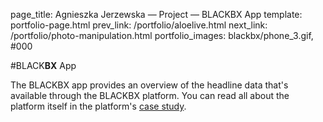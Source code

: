 page_title: Agnieszka Jerzewska — Project — BLACKBX App
template: portfolio-page.html
prev_link: /portfolio/aloelive.html
next_link: /portfolio/photo-manipulation.html
portfolio_images: blackbx/phone_3.gif, #000    
    
#BLACK**BX** App

The BLACKBX app provides an overview of the headline data that's available through the BLACKBX platform. 
You can read all about the platform itself in the 
platform's [case study](/case-studies/data-collection-marketing-tool-platform.html).